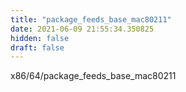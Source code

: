 ```yaml
---
title: "package_feeds_base_mac80211"
date: 2021-06-09 21:55:34.350825
hidden: false
draft: false
---
```


x86/64/package_feeds_base_mac80211

